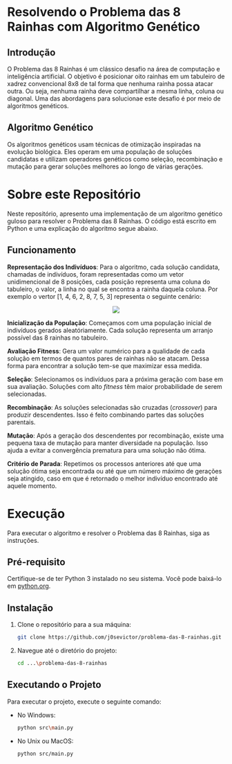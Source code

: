 # Resolvendo o Problema das 8 Rainhas com Algoritmo Genético
## Introdução

O Problema das 8 Rainhas é um clássico desafio na área de computação e inteligência artificial. O objetivo é posicionar oito rainhas em um tabuleiro de xadrez convencional 8x8 de tal 
forma que nenhuma rainha possa atacar outra. Ou seja, nenhuma rainha deve compartilhar a mesma linha, coluna ou diagonal. Uma das abordagens para solucionae este desafio é por meio de 
algoritmos genéticos.

## Algoritmo Genético

Os algoritmos genéticos usam técnicas de otimização inspiradas na evolução biológica. Eles operam em uma população de soluções candidatas e utilizam operadores genéticos como seleção,
recombinação e mutação para gerar soluções melhores ao longo de várias gerações.

# Sobre este Repositório

Neste repositório, apresento uma implementação de um algoritmo genético guloso para resolver o Problema das 8 Rainhas. O código está escrito em 
Python e uma explicação do algoritmo segue abaixo.

## Funcionamento

**Representação dos Indivíduos**: Para o algoritmo, cada solução candidata, chamadas de indivíduos, foram representadas como um vetor unidimencional de 8 posições, cada posição representa uma coluna do tabuleiro,
o valor, a linha no qual se encontra a rainha daquela coluna. Por exemplo o vertor [1, 4, 6, 2, 8, 7, 5, 3] representa o seguinte cenário:

<p align="center">
  <img src="https://github.com/j0sevictor/problema-das-8-rainhas/assets/56090571/31c32fc5-e587-4654-891d-d4c765bb4a30">
</p>

**Inicialização da População**: Começamos com uma população inicial de indivíduos gerados aleatóriamente. Cada solução representa um arranjo possível das 8 rainhas no tabuleiro.

**Avaliação Fitness**: Gera um valor numérico para a qualidade de cada solução em termos de quantos pares de rainhas não se atacam. Dessa forma para encontrar a solução tem-se que maximizar essa medida.

**Seleção**: Selecionamos os indivíduos para a próxima geração com base em sua avaliação. Soluções com alto *fitness* têm maior probabilidade de serem selecionadas.

**Recombinação**: As soluções selecionadas são cruzadas (*crossover*) para produzir descendentes. Isso é feito combinando partes das soluções parentais.

**Mutação**: Após a geração dos descendentes por recombinação, existe uma pequena taxa de mutação para manter diversidade na população. 
Isso ajuda a evitar a convergência prematura para uma solução não ótima.

**Critério de Parada**: Repetimos os processos anteriores até que uma solução ótima seja encontrada ou até que um número máximo de gerações seja atingido, caso em que é retornado o melhor
indivíduo encontrado até aquele momento.

# Execução
Para executar o algoritmo e resolver o Problema das 8 Rainhas, siga as instruções.

## Pré-requisito

Certifique-se de ter Python 3 instalado no seu sistema. Você pode baixá-lo em <a href="https://www.python.org/downloads/" target="_blank">python.org</a>.


## Instalação

1. Clone o repositório para a sua máquina:
    ```bash
    git clone https://github.com/j0sevictor/problema-das-8-rainhas.git
    ```

2. Navegue até o diretório do projeto:
    ```bash
    cd ...\problema-das-8-rainhas
    ```
    
## Executando o Projeto

Para executar o projeto, execute o seguinte comando:
  - No Windows:
    ```bash
    python src\main.py
    ```
  - No Unix ou MacOS:
    ```bash
    python src/main.py
    ```
